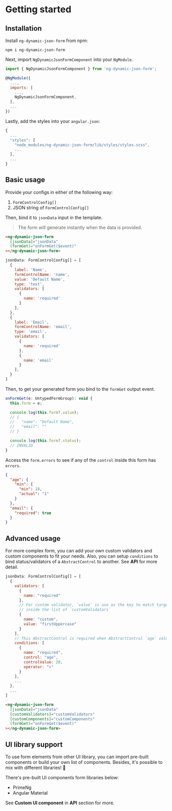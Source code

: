 # Getting started

## Installation

Install `ng-dynamic-json-form` from npm:

```
npm i ng-dynamic-json-form
```

Next, import `NgDynamicJsonFormComponent` into your `NgModule`.

```javascript
import { NgDynamicJsonFormComponent } from 'ng-dynamic-json-form';

@NgModule({
  ...,
  imports: [
    ...,
    NgDynamicJsonFormComponent,
  ],
  ...
})
```

Lastly, add the styles into your `angular.json`:

```javascript
{
  ...
  "styles": [
    "node_modules/ng-dynamic-json-form/lib/styles/styles.scss",
    ...
  ],
  ...
}
```

## Basic usage

Provide your configs in either of the following way:

1. `FormControlConfig[]`
2. JSON string of `FormControlConfig[]`

Then, bind it to `jsonData` input in the template.

> The form will generate instantly when the data is provided.

<!-- prettier-ignore -->
```html
<ng-dynamic-json-form
  [jsonData]="jsonData"
  (formGet)="onFormGet($event)"
></ng-dynamic-json-form>
```

```javascript
jsonData: FormControlConfig[] = [
  {
    label: 'Name',
    formControlName: 'name',
    value: 'Default Name',
    type: 'text',
    validators: [
      {
        name: 'required'
      }
    ],
  },
  {
    label: 'Email',
    formControlName: 'email',
    type: 'email',
    validators: [
      {
        name: 'required'
      },
      {
        name: 'email'
      }
    ],
  }
]
```

Then, to get your generated form you bind to the `formGet` output event.

```javascript
onFormGet(e: UntypedFormGroup): void {
  this.form = e;

  console.log(this.form?.value);
  // {
  //   "name": "Default Name",
  //   "email": ""
  // }

  console.log(this.form?.status);
  // INVALID
}
```

Access the `form.errors` to see if any of the `control` inside this form has `errors`.

```json
{
  "age": {
    "min": {
      "min": 18,
      "actual": "1"
    }
  },
  "email": {
    "required": true
  }
}
```

## Advanced usage

For more complex form, you can add your own custom validators and custom components to fit your needs. Also, you can setup `conditions` to bind status/validators of a `AbstractControl` to another. See **API** for more detail.

```javascript
jsonData: FormControlConfig[] = [
  {
    validators: [
      {
        name: "required"
      },
      // For custom validator, `value` is use as the key to match target ValidatorFn
      // inside the list of `customValidators`
      {
        name: "custom",
        value: "firstUppercase"
      }
    ],
    // This AbstractControl is required when AbstractControl `age` value is greater than 20
    conditions: [
      {
        name: "required",
        control: "age",
        controlValue: 20,
        operator: ">"
      }
    ],
    ...
  },
  ...
]
```

<!-- prettier-ignore -->
```html
<ng-dynamic-json-form
  [jsonData]="jsonData"
  [customValidators]="customValidators"
  [customComponents]="customComponents"
  (formGet)="onFormGet($event)"
></ng-dynamic-json-form>
```

## UI library support

To use form elements from other UI library, you can import pre-built components or build your own list of components. Besides, it's possible to mix with different libraries! 🎉

There's pre-built UI components form libraries below:

- PrimeNg
- Angular Material

See **Custom UI component** in **API** section for more.

